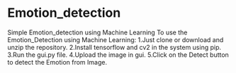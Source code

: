# Emotion_detection
Simple Emotion_detection using Machine Learning 
To use the Emotion_Detection using Machine Learning:
1.Just clone or download and unzip the repository.
2.Install tensorflow and cv2 in the system using pip.
3.Run the gui.py file.
4.Upload the image in gui.
5.Click on the Detect button to detect the Emotion from Image.
